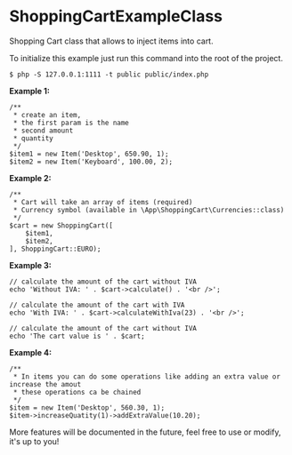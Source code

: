 # ShoppingCartExampleClass
Shopping Cart class that allows to inject items into cart.

To initialize this example just run this command into the root of the project.

```
$ php -S 127.0.0.1:1111 -t public public/index.php
```

**Example 1:**
```
/**
 * create an item,
 * the first param is the name
 * second amount
 * quantity
 */
$item1 = new Item('Desktop', 650.90, 1);
$item2 = new Item('Keyboard', 100.00, 2);
```

**Example 2:**
```
/**
 * Cart will take an array of items (required)
 * Currency symbol (available in \App\ShoppingCart\Currencies::class)
 */
$cart = new ShoppingCart([
    $item1,
    $item2,
], ShoppingCart::EURO);
``` 
 
 **Example 3:**
 ```
// calculate the amount of the cart without IVA 
echo 'Without IVA: ' . $cart->calculate() . '<br />';

// calculate the amount of the cart with IVA 
echo 'With IVA: ' . $cart->calculateWithIva(23) . '<br />';

// calculate the amount of the cart without IVA 
echo 'The cart value is ' . $cart;
 ```
 
 **Example 4:**
 ```
 /**
  * In items you can do some operations like adding an extra value or increase the amout
  * these operations ca be chained
  */
$item = new Item('Desktop', 560.30, 1);
$item->increaseQuatity(1)->addExtraValue(10.20);
 ```
 
 More features will be documented in the future, feel free to use or modify, it's up to you!
